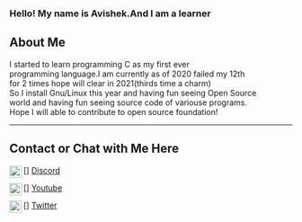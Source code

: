 ### Hello! My name is Avishek.And I am a learner

## About Me
<p>I started to learn programming C as my first ever <br>
programming language.I am currently as of 2020 failed my 12th<br>
for 2 times hope will clear in 2021(thirds time a charm)<br>
So I install Gnu/Linux this year and having fun seeing Open Source<br>
world and having fun seeing source code of variouse programs.<br>
Hope I will able to contribute to open source foundation!<br>

---
## Contact or Chat with Me Here 
[<img align="left" alt="Avishek | Discord" width="22px" src="https://cdn.jsdelivr.net/npm/simple-icons@3.4.1/icons/discord.svg" />] [Discord]

[<img align="left" alt="Youtube" width="22px" src="https://cdn.jsdelivr.net/npm/simple-icons@3.4.1/icons/youtube.svg" />] [Youtube]

[<img align="left" alt="Twitter" width="22px" src="https://cdn.jsdelivr.net/npm/simple-icons@3.4.1/icons/twitter.svg" />] [Twitter]


[Discord]: https://discordapp.com/user/681910716789293083 
[Youtube]: https://www.youtube.com/channel/UCkVhowlProN9ayzEMaBEKPQ
[Twitter]: https://twitter.com/KiriyamaOsu
